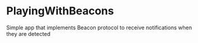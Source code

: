 # PlayingWithBeacons
Simple app that implements Beacon protocol to receive notifications when they are detected
